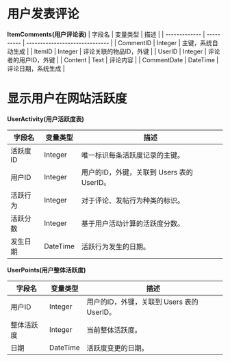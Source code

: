# 用户发表评论
**ItemComments(用户评论表)**
| 字段名        | 变量类型   | 描述                           |
| ------------- | ---------- | ------------------------------ |
| CommentID     | Integer    | 主键，系统自动生成             |
| ItemID        | Integer    | 评论关联的物品ID，外键         |
| UserID        | Integer    | 评论者的用户ID，外键           |
| Content       | Text       | 评论内容                       |
| CommentDate   | DateTime   | 评论日期，系统生成             |

# 显示用户在网站活跃度
**UserActivity(用户活跃度表)**

| 字段名       | 变量类型  | 描述                               |
| ------------ | --------- | ---------------------------------- |
| 活跃度ID     | Integer   | 唯一标识每条活跃度记录的主键。     |
| 用户ID       | Integer   | 用户的ID，外键，关联到 Users 表的 UserID。 |
| 活跃行为     | Integer   | 对于评论、发帖行为种类的标识。 |
| 活跃分数     | Integer   | 基于用户活动计算的活跃度分数。     |
| 发生日期     | DateTime   | 活跃行为发生的日期。     |

**UserPoints(用户整体活跃度)**

| 字段名       | 变量类型  | 描述                               |
| ------------ | --------- | ---------------------------------- |
| 用户ID       | Integer   | 用户的ID，外键，关联到 Users 表的 UserID。 |
| 整体活跃度   | Integer   | 当前整体活跃度。                   |
| 日期         | DateTime  | 活跃度变更的日期。   |
